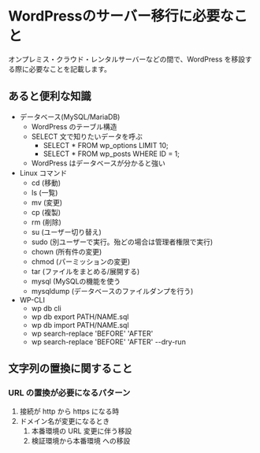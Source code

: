 # WordPressのサーバー移行に必要なこと

オンプレミス・クラウド・レンタルサーバーなどの間で、WordPress を移設する際に必要なことを記載します。

## あると便利な知識

* データベース(MySQL/MariaDB)
    * WordPress のテーブル構造
    * SELECT 文で知りたいデータを呼ぶ
        * SELECT * FROM wp_options LIMIT 10;
        * SELECT * FROM wp_posts WHERE ID = 1;
    * WordPress はデータベースが分かると強い
* Linux コマンド
    * cd (移動)
    * ls (一覧)
    * mv (変更)
    * cp (複製)
    * rm (削除)
    * su (ユーザー切り替え)
    * sudo (別ユーザーで実行。殆どの場合は管理者権限で実行)
    * chown (所有件の変更)
    * chmod (パーミッションの変更)
    * tar (ファイルをまとめる/展開する)
    * mysql (MySQLの機能を使う
    * mysqldump (データベースのファイルダンプを行う)
* WP-CLI
    * wp db cli
    * wp db export PATH/NAME.sql
    * wp db import PATH/NAME.sql
    * wp search-replace 'BEFORE' 'AFTER'
    * wp search-replace 'BEFORE' 'AFTER' --dry-run

## 文字列の置換に関すること

### URL の置換が必要になるパターン

1. 接続が http から https になる時
1. ドメイン名が変更になるとき
    1. 本番環境の URL 変更に伴う移設
    1. 検証環境から本番環境 への移設  



